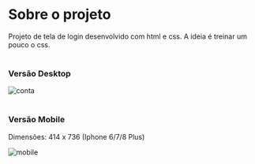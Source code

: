 # Sobre o projeto

Projeto de tela de login desenvolvido com html e css. A ideia é treinar um pouco o css.
<br><br>
<h3> Versão Desktop </h3>

![conta](https://user-images.githubusercontent.com/111023661/218875700-7a6042b6-1760-42ce-afaf-49106d86b8c3.JPG)
<br><br>
<h3> Versão Mobile </h3>

Dimensões: 414 x 736 (Iphone 6/7/8 Plus)
<br>

![mobile](https://user-images.githubusercontent.com/111023661/218875953-9109cb73-de7d-4923-9271-10500ab8c828.JPG)

